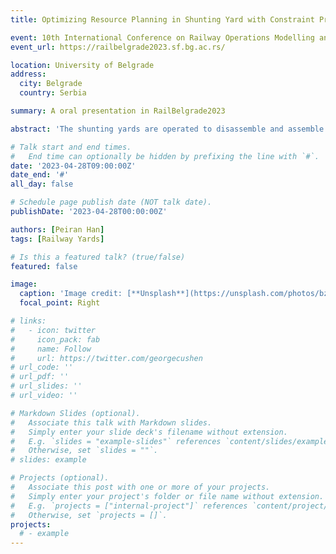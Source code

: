 ```yaml
---
title: Optimizing Resource Planning in Shunting Yard with Constraint Programming

event: 10th International Conference on Railway Operations Modelling and Analysis (RailBelgrade2023)
event_url: https://railbelgrade2023.sf.bg.ac.rs/

location: University of Belgrade
address:
  city: Belgrade
  country: Serbia

summary: A oral presentation in RailBelgrade2023

abstract: 'The shunting yards are operated to disassemble and assemble rail cars, which is crucial for freight transportation in the railway network. The efficiency of shunting yards has a profound impact on railway freight service reliability. However, the utilization of resources often becomes the key to restricting the operation efficiency of shunting yards, which is also the main reason for the uncertainty of the yard processing time in addition to the complex organization process. To address this challenge, we introduce a hybrid flow shop scheduling problem (HFS) to find optimal schedules for the resource allocation in the yard. To solve, we develop a new constraint programming (CP) model. The performance of the proposed approach has been demonstrated in a Chinese shunting yard. Furthermore, we discuss the benefits of the proposed approach and future directions for extension under the framework of real-time yard resource scheduling.'

# Talk start and end times.
#   End time can optionally be hidden by prefixing the line with `#`.
date: '2023-04-28T09:00:00Z'
date_end: '#'
all_day: false

# Schedule page publish date (NOT talk date).
publishDate: '2023-04-28T00:00:00Z'

authors: [Peiran Han]
tags: [Railway Yards]

# Is this a featured talk? (true/false)
featured: false

image:
  caption: 'Image credit: [**Unsplash**](https://unsplash.com/photos/bzdhc5b3Bxs)'
  focal_point: Right

# links:
#   - icon: twitter
#     icon_pack: fab
#     name: Follow
#     url: https://twitter.com/georgecushen
# url_code: ''
# url_pdf: ''
# url_slides: ''
# url_video: ''

# Markdown Slides (optional).
#   Associate this talk with Markdown slides.
#   Simply enter your slide deck's filename without extension.
#   E.g. `slides = "example-slides"` references `content/slides/example-slides.md`.
#   Otherwise, set `slides = ""`.
# slides: example

# Projects (optional).
#   Associate this post with one or more of your projects.
#   Simply enter your project's folder or file name without extension.
#   E.g. `projects = ["internal-project"]` references `content/project/deep-learning/index.md`.
#   Otherwise, set `projects = []`.
projects:
  # - example
---
```


<!-- {{% callout note %}}
Click on the **Slides** button above to view the built-in slides feature.
{{% /callout %}}

Slides can be added in a few ways:

- **Create** slides using Hugo Blox Builder's [_Slides_](https://docs.hugoblox.com/reference/content-types/) feature and link using `slides` parameter in the front matter of the talk file
- **Upload** an existing slide deck to `static/` and link using `url_slides` parameter in the front matter of the talk file
- **Embed** your slides (e.g. Google Slides) or presentation video on this page using [shortcodes](https://docs.hugoblox.com/reference/markdown/).

Further event details, including [page elements](https://docs.hugoblox.com/reference/markdown/) such as image galleries, can be added to the body of this page. -->
